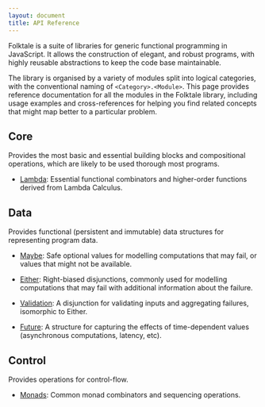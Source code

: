 ```yaml
---
layout: document
title: API Reference
---
```


Folktale is a suite of libraries for generic functional programming in
JavaScript. It allows the construction of elegant, and robust programs, with
highly reusable abstractions to keep the code base maintainable.

The library is organised by a variety of modules split into logical categories,
with the conventional naming of `<Category>.<Module>`. This page provides
reference documentation for all the modules in the Folktale library, including
usage examples and cross-references for helping you find related concepts that
might map better to a particular problem.


## Core

Provides the most basic and essential building blocks and compositional
operations, which are likely to be used thorough most programs.

 -  [Lambda](core/lambda.html): Essential functional combinators and
    higher-order functions derived from Lambda Calculus.
   
   
## Data

Provides functional (persistent and immutable) data structures for representing
program data.

 -  [Maybe](data/maybe.html): Safe optional values for modelling computations
    that may fail, or values that might not be available.
   
 -  [Either](data/either.html): Right-biased disjunctions, commonly used for
    modelling computations that may fail with additional information about the
    failure.

 -  [Validation](data/validation.html): A disjunction for validating inputs and
    aggregating failures, isomorphic to Either.
   
 -  [Future](data/future.html): A structure for capturing the effects of
    time-dependent values (asynchronous computations, latency, etc).
    
[Mori]: https://github.com/swannodette/mori


## Control

Provides operations for control-flow.

 -  [Monads](control/monads.html): Common monad combinators and sequencing
    operations.
